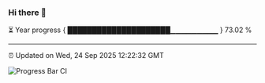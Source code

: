 ### Hi there 👋

⏳ Year progress { █████████████████████▁▁▁▁▁▁▁▁▁ } 73.02 %

---

⏰ Updated on Wed, 24 Sep 2025 12:22:32 GMT

![Progress Bar CI](https://github.com/Shyam-Makwana/GitHub-Actions-Demo/workflows/Progress%20Bar%20CI/badge.svg)
